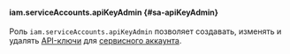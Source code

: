 #### iam.serviceAccounts.apiKeyAdmin {#sa-apiKeyAdmin}

Роль `iam.serviceAccounts.apiKeyAdmin` позволяет создавать, изменять и удалять [API-ключи](../iam/concepts/authorization/api-key.md) для [сервисного аккаунта](../iam/concepts/users/service-accounts.md).